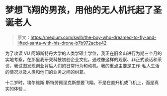 # 梦想飞翔的男孩，用他的无人机托起了圣诞老人

> 原文：<https://medium.com/swlh/the-boy-who-dreamed-to-fly-and-lifted-santa-with-his-drone-b7b972acbe42>

为了攻读 VU 阿姆斯特丹大学的人类学硕士学位，我正在旧金山进行为期三个月的实地考察，在那里我研究科技初创企业文化。通过像这样的观察、非正式谈话和采访，我试图发现创业背后人们的日常行为和动机。我的重点主要是工作-私人生活的情况以及人类和他们的业务之间的纠葛。

十二岁时，埃尔维斯·斯特劳佩涅克斯想要飞翔。不是在直升机或飞机上，而是真实的体验…